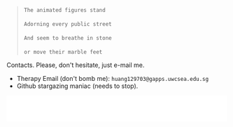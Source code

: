 >     The animated figures stand
> 
>     Adorning every public street
> 
>     And seem to breathe in stone
> 
>     or move their marble feet

Contacts. Please, don't hesitate, just e-mail me.
* Therapy Email (don't bomb me): `huang129703@gapps.uwcsea.edu.sg`
* Github stargazing maniac (needs to stop).

<img alt="Cool stuffs" src="cool_stuff.svg">
